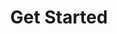 ---
title: Get Started
description: Set up your environment and connect to the DataHaven network.
---